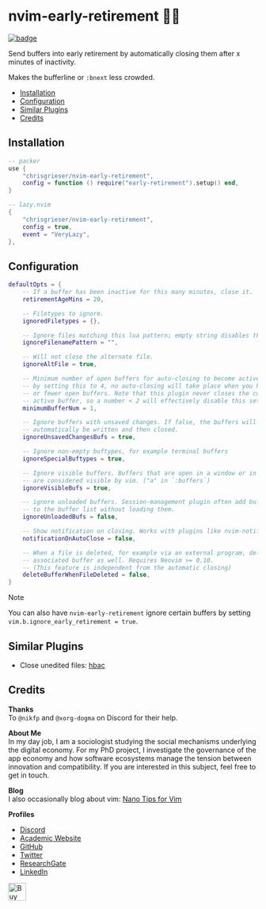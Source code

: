 <!-- LTeX: enabled=false -->
# nvim-early-retirement 👴👵
<!-- LTeX: enabled=true -->
<a href="https://dotfyle.com/plugins/chrisgrieser/nvim-early-retirement">
<img alt="badge" src="https://dotfyle.com/plugins/chrisgrieser/nvim-early-retirement/shield"/></a>

Send buffers into early retirement by automatically closing them after x minutes
of inactivity.

Makes the bufferline or `:bnext` less crowded.

<!-- toc -->

- [Installation](#installation)
- [Configuration](#configuration)
- [Similar Plugins](#similar-plugins)
- [Credits](#credits)

<!-- tocstop -->

## Installation

```lua
-- packer
use {
	"chrisgrieser/nvim-early-retirement",
	config = function () require("early-retirement").setup() end,
}

-- lazy.nvim
{
	"chrisgrieser/nvim-early-retirement",
	config = true,
	event = "VeryLazy",
},
```

## Configuration

```lua
defaultOpts = {
	-- If a buffer has been inactive for this many minutes, close it.
	retirementAgeMins = 20,

	-- Filetypes to ignore.
	ignoredFiletypes = {},

	-- Ignore files matching this lua pattern; empty string disables this setting.
	ignoreFilenamePattern = "",

	-- Will not close the alternate file.
	ignoreAltFile = true,

	-- Minimum number of open buffers for auto-closing to become active. E.g.,
	-- by setting this to 4, no auto-closing will take place when you have 3
	-- or fewer open buffers. Note that this plugin never closes the currently
	-- active buffer, so a number < 2 will effectively disable this setting.
	minimumBufferNum = 1,

	-- Ignore buffers with unsaved changes. If false, the buffers will
	-- automatically be written and then closed.
	ignoreUnsavedChangesBufs = true,

	-- Ignore non-empty buftypes, for example terminal buffers
	ignoreSpecialBuftypes = true,

	-- Ignore visible buffers. Buffers that are open in a window or in a tab
	-- are considered visible by vim. ("a" in `:buffers`)
	ignoreVisibleBufs = true,

	-- ignore unloaded buffers. Session-management plugin often add buffers
	-- to the buffer list without loading them.
	ignoreUnloadedBufs = false,

	-- Show notification on closing. Works with plugins like nvim-notify.
	notificationOnAutoClose = false,

	-- When a file is deleted, for example via an external program, delete the
	-- associated buffer as well. Requires Neovim >= 0.10.
	-- (This feature is independent from the automatic closing)
	deleteBufferWhenFileDeleted = false,
}
```

> [!NOTE]
> You can also have `nvim-early-retirement` ignore certain buffers by setting
> `vim.b.ignore_early_retirement = true`.

## Similar Plugins
- Close unedited files: [hbac](https://github.com/axkirillov/hbac.nvim)

## Credits
__Thanks__  
To `@nikfp` and `@xorg-dogma` on Discord for their help.

<!-- vale Google.FirstPerson = NO -->
__About Me__  
In my day job, I am a sociologist studying the social mechanisms underlying the
digital economy. For my PhD project, I investigate the governance of the app
economy and how software ecosystems manage the tension between innovation and
compatibility. If you are interested in this subject, feel free to get in touch.

__Blog__  
I also occasionally blog about vim: [Nano Tips for Vim](https://nanotipsforvim.prose.sh)

__Profiles__  
- [Discord](https://discordapp.com/users/462774483044794368/)
- [Academic Website](https://chris-grieser.de/)
- [GitHub](https://github.com/chrisgrieser/)
- [Twitter](https://twitter.com/pseudo_meta)
- [ResearchGate](https://www.researchgate.net/profile/Christopher-Grieser)
- [LinkedIn](https://www.linkedin.com/in/christopher-grieser-ba693b17a/)

<a href='https://ko-fi.com/Y8Y86SQ91' target='_blank'><img
	height='36'
	style='border:0px;height:36px;'
	src='https://cdn.ko-fi.com/cdn/kofi1.png?v=3'
	border='0'
	alt='Buy Me a Coffee at ko-fi.com'
/></a>
